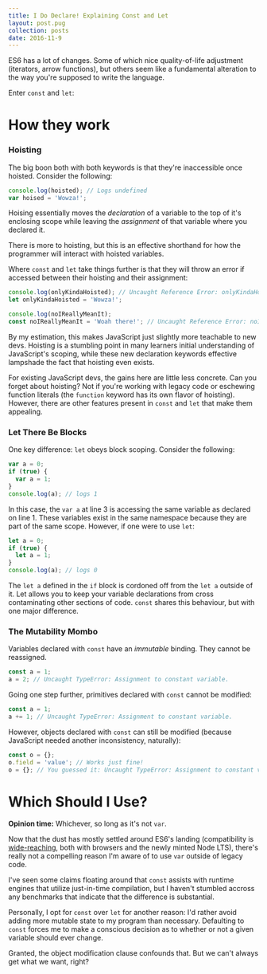 ```yaml
---
title: I Do Declare! Explaining Const and Let
layout: post.pug
collection: posts
date: 2016-11-9
---
```


ES6 has a lot of changes. Some of which nice quality-of-life adjustment (iterators, arrow functions), but others seem like a fundamental alteration to the way you're supposed to write the language.

Enter `const` and `let`:

# How they work

### Hoisting

The big boon both with both keywords is that they're inaccessible once hoisted. Consider the following:

```javascript
console.log(hoisted); // Logs undefined
var hoised = 'Wowza!';
```

Hoising essentially moves the _declaration_ of a variable to the top of it's enclosing scope while leaving the _assignment_ of that variable where you declared it.

There is more to hoisting, but this is an effective shorthand for how the programmer will interact with hoisted variables.

Where `const` and `let` take things further is that they will throw an error if accessed between their hoisting and their assignment:

```javascript
console.log(onlyKindaHoisted); // Uncaught Reference Error: onlyKindaHoisted is not defined
let onlyKindaHoisted = 'Wowza!';

console.log(noIReallyMeanIt);
const noIReallyMeanIt = 'Woah there!'; // Uncaught Reference Error: noIReallyMeanIt is not defined
```

By my estimation, this makes JavaScript just slightly more teachable to new devs. Hoisting is a stumbling point in many learners initial understanding of JavaScript's scoping, while these new declaration keywords effective lampshade the fact that hoisting even exists.

For existing JavaScript devs, the gains here are little less concrete. Can you forget about hoisting? Not if you're working with legacy code or eschewing function literals (the `function` keyword has its own flavor of hoisting). However, there are other features present in `const` and `let` that make them appealing.

### Let There Be Blocks

One key difference: `let` obeys block scoping. Consider the following:

```javascript
var a = 0;
if (true) {
  var a = 1;
}
console.log(a); // logs 1
```

In this case, the `var a` at line 3 is accessing the same variable as declared on line 1. These variables exist in the same namespace because they are part of the same scope. However, if one were to use `let`:

```javascript
let a = 0;
if (true) {
  let a = 1;
}
console.log(a); // logs 0
```

The `let a` defined in the `if` block is cordoned off from the `let a` outside of it. Let allows you to keep your variable declarations from cross contaminating other sections of code. `const` shares this behaviour, but with one major difference. 

### The Mutability Mombo

Variables declared with `const` have an _immutable_ binding. They cannot be reassigned.

```javascript
const a = 1;
a = 2; // Uncaught TypeError: Assignment to constant variable.
```

Going one step further, primitives declared with `const` cannot be modified:

```javascript
const a = 1;
a += 1; // Uncaught TypeError: Assignment to constant variable.
``` 

However, objects declared with `const` can still be modified (because JavaScript needed another inconsistency, naturally):

```javascript
const o = {};
o.field = 'value'; // Works just fine!
o = {}; // You guessed it: Uncaught TypeError: Assignment to constant variable.
```

# Which Should I Use?

__Opinion time:__ Whichever, so long as it's not `var`.

Now that the dust has mostly settled around ES6's landing (compatibility is [wide-reaching](http://kangax.github.io/compat-table/es6/), both with browsers and the newly minted Node LTS), there's really not a compelling reason I'm aware of to use `var` outside of legacy code. 

I've seen some claims floating around that `const` assists with runtime engines that utilize just-in-time compilation, but I haven't stumbled accross any benchmarks that indicate that the difference is substantial.

Personally, I opt for `const` over `let` for another reason: I'd rather avoid adding more mutable state to my program than necessary. Defaulting to `const` forces me to make a conscious decision as to whether or not a given variable should ever change. 

Granted, the object modification clause confounds that. But we can't always get what we want, right?